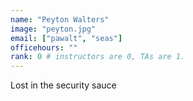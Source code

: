 ```yaml
---
name: "Peyton Walters"
image: "peyton.jpg"
email: ["pawalt", "seas"]
officehours: ""
rank: 0 # instructors are 0, TAs are 1.
---
```

Lost in the security sauce